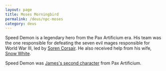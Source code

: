 ```yaml
---
layout: page
title: Moses Morningbird
permalink: /deus/npc-moses
category: deus
---
```

Speed Demon is a legendary hero from the Pax Artificium era. His team was the one responsible for defeating the seven evil mages responsible for World War III, led by [Soren Corsair](npc-soren). He also received help from his wife, [Snow White](npc-anna).

Speed Demon was [James's second character](http://restlesswarrior.com/pax/pcs/moses.html) from Pax Artificium.
